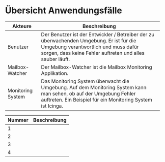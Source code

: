 # Übersicht Anwendungsfälle

| Akteure | Beschreibung |
| ------- | ------------ |
| Benutzer | Der Benutzer ist der Entwickler / Betreiber der zu überwachenden Umgebung. Er ist für die Umgebung verantwortlich und muss dafür sorgen, dass keine Fehler auftreten und alles sauber läuft. |
| Mailbox-Watcher | Der Mailbox-Watcher ist die Mailbox Monitoring Applikation. |
| Monitoring System | Das Monitoring System überwacht die Umgebung. Auf dem Monitoring System kann man sehen, ob auf der Umgebung Fehler auftreten. Ein Beispiel für ein Monitoring System ist Icinga. |

| Nummer | Beschreibung |
| ------ | ------------ |
| 1 | |
| 2 | |
| 3 | |
| 4 | |
